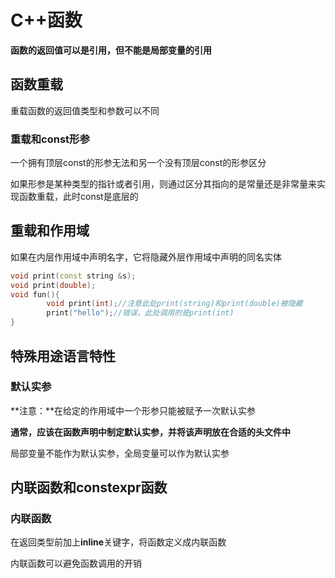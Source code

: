 # C++函数
**函数的返回值可以是引用，但不能是局部变量的引用**

## 函数重载

重载函数的返回值类型和参数可以不同

### 重载和const形参

一个拥有顶层const的形参无法和另一个没有顶层const的形参区分

如果形参是某种类型的指针或者引用，则通过区分其指向的是常量还是非常量来实现函数重载，此时const是底层的

## 重载和作用域

如果在内层作用域中声明名字，它将隐藏外层作用域中声明的同名实体

```cpp
void print(const string &s);
void print(double);
void fun(){
		void print(int);//注意此处print(string)和print(double)被隐藏
		print("hello");//错误，此处调用的是print(int)
}
```

## 特殊用途语言特性

### 默认实参

**注意：**在给定的作用域中一个形参只能被赋予一次默认实参

**通常，应该在函数声明中制定默认实参，并将该声明放在合适的头文件中**

局部变量不能作为默认实参，全局变量可以作为默认实参

## 内联函数和constexpr函数

### 内联函数

在返回类型前加上**inline**关键字，将函数定义成内联函数

内联函数可以避免函数调用的开销